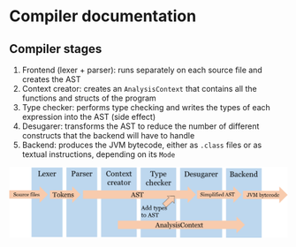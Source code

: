 # Compiler documentation

## Compiler stages

1. Frontend (lexer + parser): runs separately on each source file and creates the AST
2. Context creator: creates an `AnalysisContext` that contains all the functions and structs of the program
3. Type checker: performs type checking and writes the types of each expression into the AST (side effect)
4. Desugarer: transforms the AST to reduce the number of different constructs that the backend will have to handle
5. Backend: produces the JVM bytecode, either as `.class` files or as textual instructions, depending on its `Mode`

![](CompilerStagesDiagram.png)

